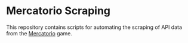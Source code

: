 # Mercatorio Scraping

This repository contains scripts for automating the scraping of API data from the [Mercatorio](https://mercatorio.io) game.